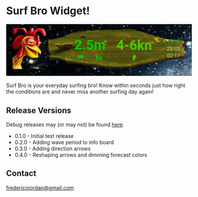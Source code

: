 # Surf Bro Widget!
![SurfBroApp](/SurfBro.png)

Surf Bro is your everyday surfing bro! Know within seconds just how right the conditions are and never miss another surfing day again!

## Release Versions
Debug releases may (or may not) be found [here](http://tinyurl.com/surfbro).
* 0.1.0 - Initial test release
* 0.2.0 - Adding wave period to info board
* 0.3.0 - Adding direction arrows
* 0.4.0 - Reshaping arrows and dimming forecast colors

## Contact
fredericojordan@gmail.com
